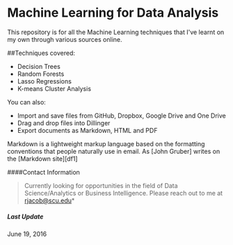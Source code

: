 # Machine Learning for Data Analysis

This repository is for all the Machine Learning techniques that I've learnt on my own through various sources online.

##Techniques covered:

  - Decision Trees
  - Random Forests
  - Lasso Regressions
  - K-means Cluster Analysis

You can also:
  - Import and save files from GitHub, Dropbox, Google Drive and One Drive
  - Drag and drop files into Dillinger
  - Export documents as Markdown, HTML and PDF

Markdown is a lightweight markup language based on the formatting conventions that people naturally use in email.  As [John Gruber] writes on the [Markdown site][df1]

####Contact Information
> Currently looking for opportunities in the field of Data Science/Analytics or Business Intelligence.
> Please reach out to me at rjacob@scu.edu*

##### Last Update
June 19, 2016

